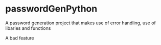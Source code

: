 # passwordGenPython
A password generation project that makes use of error handling, use of libaries and functions

A bad feature
